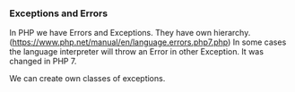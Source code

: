 ### Exceptions and Errors

In PHP we have Errors and Exceptions. They have own hierarchy. (https://www.php.net/manual/en/language.errors.php7.php)
In some cases the language interpreter will throw an Error in other Exception. It was changed in PHP 7.

We can create own classes of exceptions.